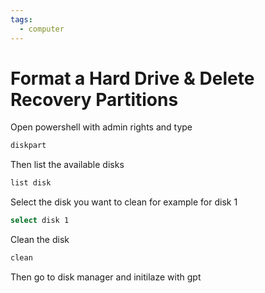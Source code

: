 ```yaml
---
tags:
  - computer
---
```


# Format a Hard Drive & Delete Recovery Partitions

Open powershell with admin rights and type
```bash
diskpart
```

Then list the available disks
```bash
list disk
```

Select the disk you want to clean for example for disk 1
```bash
select disk 1
```

Clean the disk 
```bash
clean
```

Then go to disk manager and initilaze with gpt